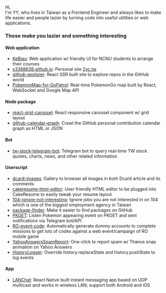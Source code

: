 Hi,  
I'm YY, who lives in Taiwan as a Frontend Engineer and always likes to make life easier and people lazier by turning code into useful utilities or web applications.

### Those make you lazier and something interesting
#### Web application
- [KeBiau](https://github.com/x3388638/KeBiau): Web application w/ friendly UI for NCNU students to arrange their courses
- [x3388638.github.io](https://github.com/x3388638/x3388638.github.io): Personal site [2yc.tw](https://2yc.tw)
- [github-explorer](https://github.com/x3388638/github-explorer): React SSR built site to explore repos in the GitHub world
- [PokemonMap-for-GoPatrol](https://github.com/x3388638/PokemonMap-for-GoPatrol): Real-time PokemonGo map built by React, WebSocket and Google Map API

#### Node package
- [react-grid-carousel](https://github.com/x3388638/react-grid-carousel): React responsive carousel component w/ grid layout
- [github-calendar-graph](https://github.com/x3388638/github-calendar-graph): Crawl the GitHub personal contribution calendar graph as HTML or JSON

#### Bot
- [tw-stock-telegram-bot](https://github.com/x3388638/tw-stock-telegram-bot): Telegram bot to query real-time TW stock quotes, charts, news, and other related information

#### Userscript
- [dcard-images](https://github.com/x3388638/dcard-images): Gallery to browser all images in both Dcard article and its comments
- [cakeresume-html-editor](https://github.com/x3388638/cakeresume-html-editor): User friendly HTML editor to be plugged into CakeResume to easily tweak your resume layout
- [104-ignore-not-interesting](https://github.com/x3388638/104-ignore-not-interesting): Ignore jobs you are not interested in on 104 which is one of the biggest employment agency in Taiwan
- [package-finder](https://github.com/x3388638/package-finder): Make it easier to find packages on GitHub
- [PKGET](https://hackmd.io/@x3388638/SJOrobrA?type=view): Listen Pokemon appearing event on PKGET and sent notifications via Telegram bot/API
- [RO-event-code](https://hackmd.io/@x3388638/B1pB-7j-z?type=view): Automatically generate dummy accounts to complete missions to get lots of codes against a web event/campaign of RO mobile game
- [YahooAnswersSpamReport](https://github.com/x3388638/YahooAnswersSpamReport): One-click to report spam w/ Thanos snap animation on Yahoo Answers
- [HistoryLogger](https://gist.github.com/x3388638/91d3b70ccc4d9419155df95b96683844): Override history.replaceState and history.pushState to log events

#### App
- [LANChat](https://github.com/x3388638/LANChat): React Native built instant messaging app based on UDP multicast and works in wireless LAN; support both Android and iOS
